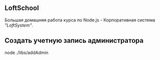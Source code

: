 ## LoftSchool

Большая домашняя работа курса по Node.js - Корпоративная система _"LoftSystem"_.

## Создать учетную запись администратора

node ./libs/addAdmin
